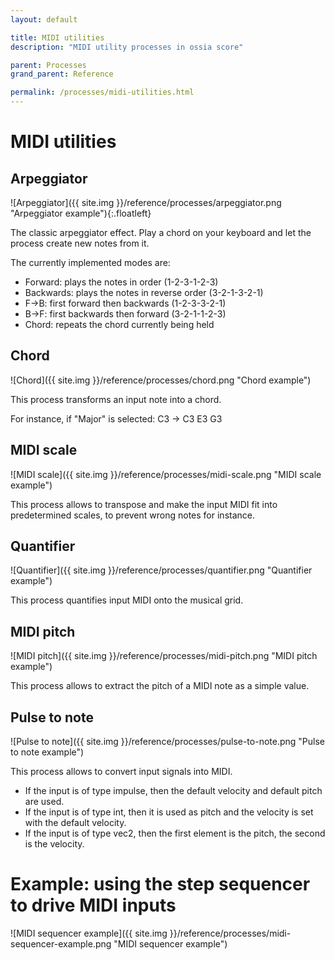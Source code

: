 ```yaml
---
layout: default

title: MIDI utilities
description: "MIDI utility processes in ossia score"

parent: Processes
grand_parent: Reference

permalink: /processes/midi-utilities.html
---
```


# MIDI utilities

## Arpeggiator

![Arpeggiator]({{ site.img }}/reference/processes/arpeggiator.png "Arpeggiator example"){:.floatleft}

The classic arpeggiator effect. Play a chord on your keyboard and let the process create
new notes from it.

The currently implemented modes are:
- Forward: plays the notes in order (1-2-3-1-2-3)
- Backwards: plays the notes in reverse order (3-2-1-3-2-1)
- F->B: first forward then backwards (1-2-3-3-2-1)
- B->F: first backwards then forward (3-2-1-1-2-3)
- Chord: repeats the chord currently being held

## Chord

![Chord]({{ site.img }}/reference/processes/chord.png "Chord example")

This process transforms an input note into a chord.

For instance, if "Major" is selected: C3 -> C3 E3 G3

## MIDI scale

![MIDI scale]({{ site.img }}/reference/processes/midi-scale.png "MIDI scale example")

This process allows to transpose and make the input MIDI fit into predetermined scales, to prevent wrong notes for instance.

## Quantifier

![Quantifier]({{ site.img }}/reference/processes/quantifier.png "Quantifier example")

This process quantifies input MIDI onto the musical grid.

## MIDI pitch

![MIDI pitch]({{ site.img }}/reference/processes/midi-pitch.png "MIDI pitch example")

This process allows to extract the pitch of a MIDI note as a simple value.

## Pulse to note

![Pulse to note]({{ site.img }}/reference/processes/pulse-to-note.png "Pulse to note example")

This process allows to convert input signals into MIDI.

* If the input is of type impulse, then the default velocity and default pitch are used.
* If the input is of type int, then it is used as pitch and the velocity is set with the default velocity.
* If the input is of type vec2, then the first element is the pitch, the second is the velocity.

# Example: using the step sequencer to drive MIDI inputs

![MIDI sequencer example]({{ site.img }}/reference/processes/midi-sequencer-example.png "MIDI sequencer example")